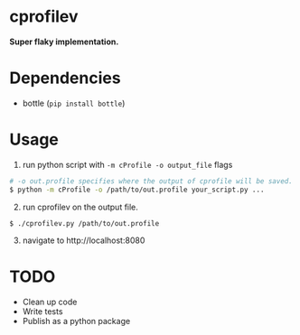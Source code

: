 # cprofilev
__Super flaky implementation.__

# Dependencies
- bottle (`pip install bottle`)

# Usage
1. run python script with `-m cProfile -o output_file` flags

```sh
# -o out.profile specifies where the output of cprofile will be saved.
$ python -m cProfile -o /path/to/out.profile your_script.py ...
```

2. run cprofilev on the output file.

```
$ ./cprofilev.py /path/to/out.profile
```

3. navigate to http://localhost:8080


# TODO
- Clean up code
- Write tests
- Publish as a python package
